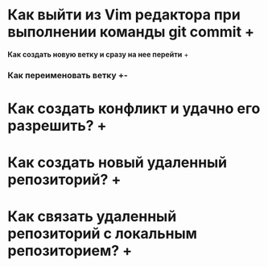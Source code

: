 # Как выйти из Vim редактора при выполнении команды git commit +

__Как создать новую ветку и сразу на нее перейти__ +

### Как переименовать ветку +-

# Как создать конфликт и удачно его разрешить? +

# Как создать новый удаленный репозиторий? +

# Как связать удаленный репозиторий с локальным репозиторием? +